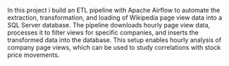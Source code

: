 In this project i build an ETL pipeline with Apache Airflow to automate the extraction, transformation, and loading of Wikipedia page view data into a SQL Server database. The pipeline downloads hourly page view data, processes it to filter views for specific companies, and inserts the transformed data into the database. This setup enables hourly analysis of company page views, which can be used to study correlations with stock price movements.
